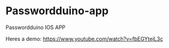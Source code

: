 # Passwordduino-app
Passwordduino IOS APP

Heres a demo: https://www.youtube.com/watch?v=fbEGYtejL3c
